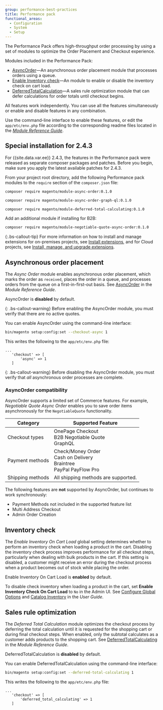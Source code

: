 ```yaml
---
group: performance-best-practices
title: Performance pack
functional_areas:
  - Configuration
  - System
  - Setup
---
```


The Performance Pack offers high-throughput order processing by using a set of modules to optimize the Order Placement and Checkout experience.

Modules included in the Performance Pack:

-  [AsyncOrder](#asynchronous-order-placement)—An asynchronous order placement module that processes orders using a queue.
-  [Enable Inventory check](#inventory-check)—An module to enable or disable the inventory check on cart load.
-  [DeferredTotalCalculation](#sales-rule-optimization)—A sales rule optimization module that can defer calculations for order totals until checkout begins.

All features work independently. You can use all the features simultaneously or enable and disable features in any combination.

Use the command-line interface to enable these features, or edit the `app/etc/env.php` file according to the corresponding readme files located in the [_Module Reference Guide_][mrg].

## Special installation for 2.4.3

For {{site.data.var.ee}} 2.4.3, the features in the Performance pack were released as separate composer packages and patches. Before you begin, make sure you apply the latest available patches for 2.4.3.

From your project root directory, add the following Performance pack modules to the `require` section of the `composer.json` file:

```bash
composer require magento/module-async-order:0.1.0
```

```bash
composer require magento/module-async-order-graph-ql:0.1.0
```

```bash
composer require magento/module-deferred-total-calculating:0.1.0
```

Add an additional module if installing for B2B:

```bash
composer require magento/module-negotiable-quote-async-order:0.1.0
```

{:.bs-callout-tip}
For more information on how to install and manage extensions for on-premises projects, see [Install extensions][], and for Cloud projects, see [Install, manage, and upgrade extensions][cloud-extensions].

## Asynchronous order placement

The _Async Order_ module enables asynchronous order placement, which marks the order as `received`, places the order in a queue, and processes orders from the queue on a first-in-first-out basis. See [AsyncOrder][] in the _Module Reference Guide_.

AsyncOrder is **disabled** by default.

{: .bs-callout-warning}
Before enabling the AsyncOrder module, you must verify that there are no active quotes.

You can enable AsyncOrder using the command-line interface:

```bash
bin/magento setup:config:set --checkout-async 1
```

This writes the following to the `app/etc/env.php` file:

```php?start_inline=1
...
   'checkout' => [
       'async' => 1
   ]
```

{: .bs-callout-warning}
Before disabling the AsyncOrder module, you must verify that _all_ asynchronous order processes are complete.

### AsyncOrder compatibility

AsyncOrder supports a limited set of Commerce features. For example,  _Negotiable Quote Async Order_ enables you to save order items asynchronously for the `NegotiableQuote` functionality.

Category         | Supported Feature
---------------- | -----------------------
Checkout types   | OnePage Checkout<br>B2B Negotiable Quote<br>GraphQL
Payment methods  | Check/Money Order<br>Cash on Delivery<br>Braintree<br>PayPal PayFlow Pro
Shipping methods | All shipping methods are supported.

The following features are **not** supported by AsyncOrder, but continues to work synchronously:

-  Payment Methods not included in the supported feature list
-  Multi Address Checkout
-  Admin Order Creation

## Inventory check

The _Enable Inventory On Cart Load_ global setting determines whether to perform an inventory check when loading a product in the cart. Disabling the inventory check process improves performance for all checkout steps, particularly when dealing with bulk products in the cart. If this setting is disabled, a customer might receive an error during the checkout process when a product becomes out of stock while placing the order.

Enable Inventory On Cart Load is **enabled** by default.

To disable check inventory when loading a product in the cart, set **Enable Inventory Check On Cart Load** to `No` in the Admin UI. See [Configure Global Options][global] and [Catalog Inventory][inventory] in the _User Guide_.

## Sales rule optimization

The _Deferred Total Calculation_ module optimizes the checkout process by deferring the total calculation until it is requested for the shopping cart or during final checkout steps. When enabled, only the subtotal calculates as a customer adds products to the shopping cart. See [DeferredTotalCalculating][] in the _Module Reference Guide_.

DeferredTotalCalculation is **disabled** by default.

You can enable DeferredTotalCalculation using the command-line interface:

```bash
bin/magento setup:config:set --deferred-total-calculating 1
```

This writes the following to the `app/etc/env.php` file:

```php?start_inline=1
...
   'checkout' => [
       'deferred_total_calculating' => 1
   ]
```

<!-- link definitions -->

[global]: https://docs.magento.com/user-guide/catalog/inventory-options-global.html
[inventory]: https://docs.magento.com/user-guide/configuration/catalog/inventory.html
[Install extensions]: {{site.baseurl}}/extensions/install/
[cloud-extensions]: {{site.baseurl}}/cloud/howtos/install-components.html

[mrg]: {{site.baseurl}}{{site.gdeurl}}/mrg/intro.html
[asyncorder]: {{site.baseurl}}/guides/v2.4/mrg/module-async-order.html
[DeferredTotalCalculating]: {{site.baseurl}}/guides/v2.4/mrg/module-deferred-total-calculating.html
